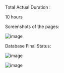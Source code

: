 Total Actual Duration :

10 hours

Screenshots of the pages:

![image](https://github.com/ozgun-ozdemir/readme/assets/121379149/a4fd0fb2-3764-438a-a919-7f5743149926)

Database Final Status:

![image](https://github.com/ozgun-ozdemir/readme/assets/121379149/130040b0-72df-435e-801d-099ac30fe622)

![image](https://github.com/ozgun-ozdemir/readme/assets/121379149/dea9ce49-698b-4425-b700-672e8ae76c62)
